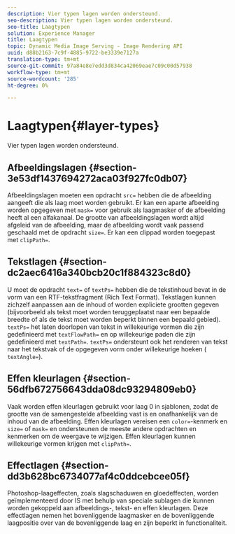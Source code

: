 ```yaml
---
description: Vier typen lagen worden ondersteund.
seo-description: Vier typen lagen worden ondersteund.
seo-title: Laagtypen
solution: Experience Manager
title: Laagtypen
topic: Dynamic Media Image Serving - Image Rendering API
uuid: d88b2163-7c9f-4885-9722-be3339e7127a
translation-type: tm+mt
source-git-commit: 97a84e8e7edd3d834ca42069eae7c09c00d57938
workflow-type: tm+mt
source-wordcount: '285'
ht-degree: 0%

---
```



# Laagtypen{#layer-types}

Vier typen lagen worden ondersteund.

## Afbeeldingslagen {#section-3e53df1437694272aca03f927fc0db07}

Afbeeldingslagen moeten een opdracht `src=` hebben die de afbeelding aangeeft die als laag moet worden gebruikt. Er kan een aparte afbeelding worden opgegeven met `mask=` voor gebruik als laagmasker of de afbeelding heeft al een alfakanaal. De grootte van afbeeldingslagen wordt altijd afgeleid van de afbeelding, maar de afbeelding wordt vaak passend geschaald met de opdracht `size=`. Er kan een clippad worden toegepast met `clipPath=`.

## Tekstlagen {#section-dc2aec6416a340bcb20c1f884323c8d0}

U moet de opdracht `text=` of `textPs=` hebben die de tekstinhoud bevat in de vorm van een RTF-tekstfragment (Rich Text Format). Tekstlagen kunnen zichzelf aanpassen aan de inhoud of worden expliciete grootten gegeven (bijvoorbeeld als tekst moet worden teruggeplaatst naar een bepaalde breedte of als de tekst moet worden beperkt binnen een bepaald gebied). `textPs=` het laten doorlopen van tekst in willekeurige vormen die zijn gedefinieerd met  `textFlowPath=` en op willekeurige paden die zijn gedefinieerd met  `textPath=`. `textPs=` ondersteunt ook het renderen van tekst naar het tekstvak of de opgegeven vorm onder willekeurige hoeken (  `textAngle=`).

## Effen kleurlagen {#section-56dfb672756643dda08dc93294809eb0}

Vaak worden effen kleurlagen gebruikt voor laag 0 in sjablonen, zodat de grootte van de samengestelde afbeelding vast is en onafhankelijk van de inhoud van de afbeelding. Effen kleurlagen vereisen een `color=`-kenmerk en `size=` of `mask=` en ondersteunen de meeste andere opdrachten en kenmerken om de weergave te wijzigen. Effen kleurlagen kunnen willekeurige vormen krijgen met `clipPath=`.

## Effectlagen {#section-dd3b628bc6734077af4c0ddcebcee05f}

Photoshop-laageffecten, zoals slagschaduwen en gloedeffecten, worden geïmplementeerd door IS met behulp van speciale sublagen die kunnen worden gekoppeld aan afbeeldings-, tekst- en effen kleurlagen. Deze effectlagen nemen het bovenliggende laagmasker en de bovenliggende laagpositie over van de bovenliggende laag en zijn beperkt in functionaliteit.
